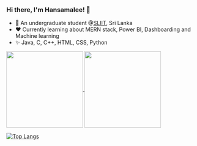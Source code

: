 ### Hi there, I'm Hansamalee! 👋

- 🔭 An undergraduate student @[SLIIT](https://www.sliit.lk/), Sri Lanka
- ❤️ Currently learning about MERN stack, Power BI, Dashboarding and Machine learning
- ✨ Java, C, C++, HTML, CSS, Python

<a href="https://github.com/Hansamalee0630/github-readme-stats">
  <img height=200 align="center" src="https://github-readme-stats.vercel.app/api?username=Hansamalee0630&show_icons=true&theme=prussian&&bg_color=00000000" />
</a>
<a href="https://github.com/Hansamalee0630/convoychat">
  <img height=200 align="center" src="https://github-readme-stats.vercel.app/api/top-langs?username=Hansamalee0630&layout=compact&langs_count=8&card_width=320&theme=prussian&&bg_color=00000000" />
</a>

[![Top Langs](https://github-readme-stats.vercel.app/api/top-langs/?username=Hansamalee0630&layout=donut-vertical&theme=prussian&&bg_color=00000000)](https://github.com/Hansamalee0630/github-readme-stats)
